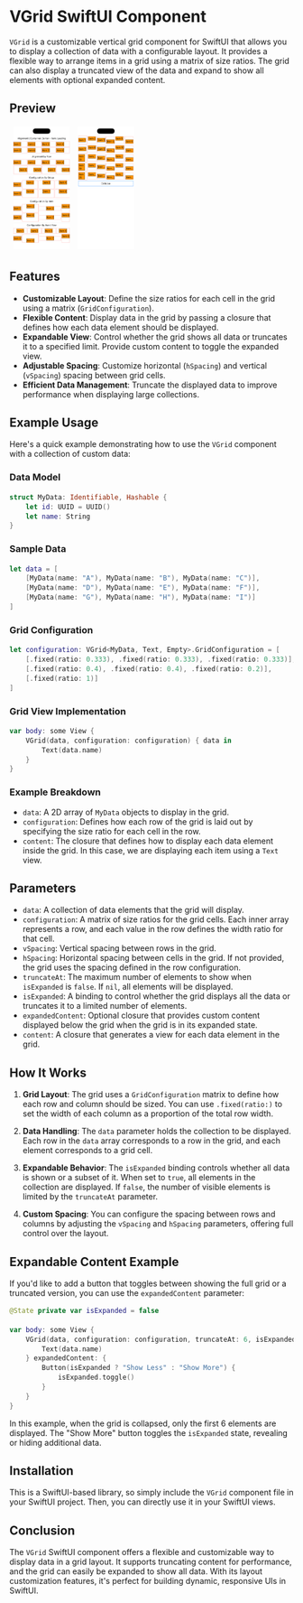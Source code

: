 
# VGrid SwiftUI Component

`VGrid` is a customizable vertical grid component for SwiftUI that allows you to display a collection of data with a configurable layout. It provides a flexible way to arrange items in a grid using a matrix of size ratios. The grid can also display a truncated view of the data and expand to show all elements with optional expanded content.

## Preview

<table class="tg"><thead>
  <tr>
    <td class="tg-0lax"><img src="https://github.com/ElyesDer/VGrid/blob/main/Preview/Basic.png" width="100"/></td>
    <td class="tg-0lax"><img src="https://github.com/ElyesDer/VGrid/blob/main/Preview/Expandable.png" width="100"/></td>
  </tr></thead>
</table>

## Features

- **Customizable Layout**: Define the size ratios for each cell in the grid using a matrix (`GridConfiguration`).
- **Flexible Content**: Display data in the grid by passing a closure that defines how each data element should be displayed.
- **Expandable View**: Control whether the grid shows all data or truncates it to a specified limit. Provide custom content to toggle the expanded view.
- **Adjustable Spacing**: Customize horizontal (`hSpacing`) and vertical (`vSpacing`) spacing between grid cells.
- **Efficient Data Management**: Truncate the displayed data to improve performance when displaying large collections.

## Example Usage

Here's a quick example demonstrating how to use the `VGrid` component with a collection of custom data:

### Data Model

```swift
struct MyData: Identifiable, Hashable {
    let id: UUID = UUID()
    let name: String
}
```

### Sample Data

```swift
let data = [
    [MyData(name: "A"), MyData(name: "B"), MyData(name: "C")],
    [MyData(name: "D"), MyData(name: "E"), MyData(name: "F")],
    [MyData(name: "G"), MyData(name: "H"), MyData(name: "I")]
]
```

### Grid Configuration

```swift
let configuration: VGrid<MyData, Text, Empty>.GridConfiguration = [
    [.fixed(ratio: 0.333), .fixed(ratio: 0.333), .fixed(ratio: 0.333)],
    [.fixed(ratio: 0.4), .fixed(ratio: 0.4), .fixed(ratio: 0.2)],
    [.fixed(ratio: 1)]
]
```

### Grid View Implementation

```swift
var body: some View {
    VGrid(data, configuration: configuration) { data in
        Text(data.name)
    }
}
```

### Example Breakdown

- `data`: A 2D array of `MyData` objects to display in the grid.
- `configuration`: Defines how each row of the grid is laid out by specifying the size ratio for each cell in the row.
- `content`: The closure that defines how to display each data element inside the grid. In this case, we are displaying each item using a `Text` view.

## Parameters

- `data`: A collection of data elements that the grid will display.
- `configuration`: A matrix of size ratios for the grid cells. Each inner array represents a row, and each value in the row defines the width ratio for that cell.
- `vSpacing`: Vertical spacing between rows in the grid.
- `hSpacing`: Horizontal spacing between cells in the grid. If not provided, the grid uses the spacing defined in the row configuration.
- `truncateAt`: The maximum number of elements to show when `isExpanded` is `false`. If `nil`, all elements will be displayed.
- `isExpanded`: A binding to control whether the grid displays all the data or truncates it to a limited number of elements.
- `expandedContent`: Optional closure that provides custom content displayed below the grid when the grid is in its expanded state.
- `content`: A closure that generates a view for each data element in the grid.

## How It Works

1. **Grid Layout**: The grid uses a `GridConfiguration` matrix to define how each row and column should be sized. You can use `.fixed(ratio:)` to set the width of each column as a proportion of the total row width.
  
2. **Data Handling**: The `data` parameter holds the collection to be displayed. Each row in the `data` array corresponds to a row in the grid, and each element corresponds to a grid cell.

3. **Expandable Behavior**: The `isExpanded` binding controls whether all data is shown or a subset of it. When set to `true`, all elements in the collection are displayed. If `false`, the number of visible elements is limited by the `truncateAt` parameter.

4. **Custom Spacing**: You can configure the spacing between rows and columns by adjusting the `vSpacing` and `hSpacing` parameters, offering full control over the layout.

## Expandable Content Example

If you'd like to add a button that toggles between showing the full grid or a truncated version, you can use the `expandedContent` parameter:

```swift
@State private var isExpanded = false

var body: some View {
    VGrid(data, configuration: configuration, truncateAt: 6, isExpanded: $isExpanded) { data in
        Text(data.name)
    } expandedContent: {
        Button(isExpanded ? "Show Less" : "Show More") {
            isExpanded.toggle()
        }
    }
}
```

In this example, when the grid is collapsed, only the first 6 elements are displayed. The "Show More" button toggles the `isExpanded` state, revealing or hiding additional data.

## Installation

This is a SwiftUI-based library, so simply include the `VGrid` component file in your SwiftUI project. Then, you can directly use it in your SwiftUI views.

## Conclusion

The `VGrid` SwiftUI component offers a flexible and customizable way to display data in a grid layout. It supports truncating content for performance, and the grid can easily be expanded to show all data. With its layout customization features, it's perfect for building dynamic, responsive UIs in SwiftUI.
